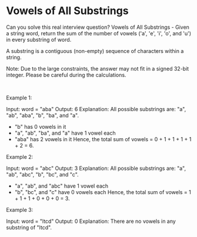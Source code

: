 # Vowels of All Substrings

Can you solve this real interview question? Vowels of All Substrings - Given a string word, return the sum of the number of vowels ('a', 'e', 'i', 'o', and 'u') in every substring of word.

A substring is a contiguous (non-empty) sequence of characters within a string.

Note: Due to the large constraints, the answer may not fit in a signed 32-bit integer. Please be careful during the calculations.

 

Example 1:


Input: word = "aba"
Output: 6
Explanation: 
All possible substrings are: "a", "ab", "aba", "b", "ba", and "a".
- "b" has 0 vowels in it
- "a", "ab", "ba", and "a" have 1 vowel each
- "aba" has 2 vowels in it
Hence, the total sum of vowels = 0 + 1 + 1 + 1 + 1 + 2 = 6. 


Example 2:


Input: word = "abc"
Output: 3
Explanation: 
All possible substrings are: "a", "ab", "abc", "b", "bc", and "c".
- "a", "ab", and "abc" have 1 vowel each
- "b", "bc", and "c" have 0 vowels each
Hence, the total sum of vowels = 1 + 1 + 1 + 0 + 0 + 0 = 3.


Example 3:


Input: word = "ltcd"
Output: 0
Explanation: There are no vowels in any substring of "ltcd".